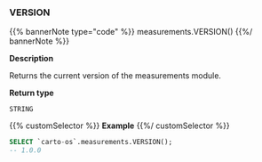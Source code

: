### VERSION

{{% bannerNote type="code" %}}
measurements.VERSION()
{{%/ bannerNote %}}

**Description**

Returns the current version of the measurements module.

**Return type**

`STRING`

{{% customSelector %}}
**Example**
{{%/ customSelector %}}

```sql
SELECT `carto-os`.measurements.VERSION();
-- 1.0.0
```